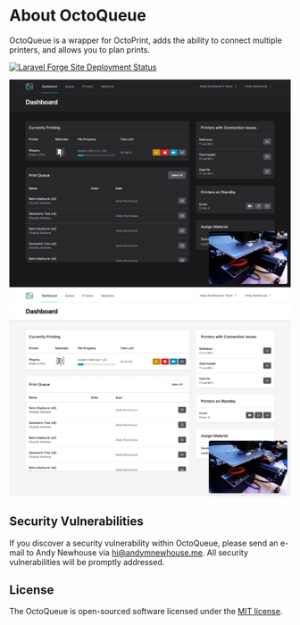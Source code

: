 # About OctoQueue

OctoQueue is a wrapper for OctoPrint, adds the ability to connect multiple printers, and allows you to plan prints.

[![Laravel Forge Site Deployment Status](https://img.shields.io/endpoint?url=https%3A%2F%2Fforge.laravel.com%2Fsite-badges%2Fb426b0c1-5c86-400b-b31d-c6e258046444%3Fdate%3D1&style=flat)](https://forge.laravel.com)

![OctoQueue Dashboard Screenshot](./public/images/dashboard-dark.webp#gh-dark-mode-only)
![OctoQueue Dashboard Screenshot](./public/images/dashboard-light.webp#gh-light-mode-only)

## Security Vulnerabilities

If you discover a security vulnerability within OctoQueue, please send an e-mail to Andy Newhouse via [hi@andymnewhouse.me](mailto:hi@andymnewhouse.me). All security vulnerabilities will be promptly addressed.

## License

The OctoQueue is open-sourced software licensed under the [MIT license](https://opensource.org/licenses/MIT).
